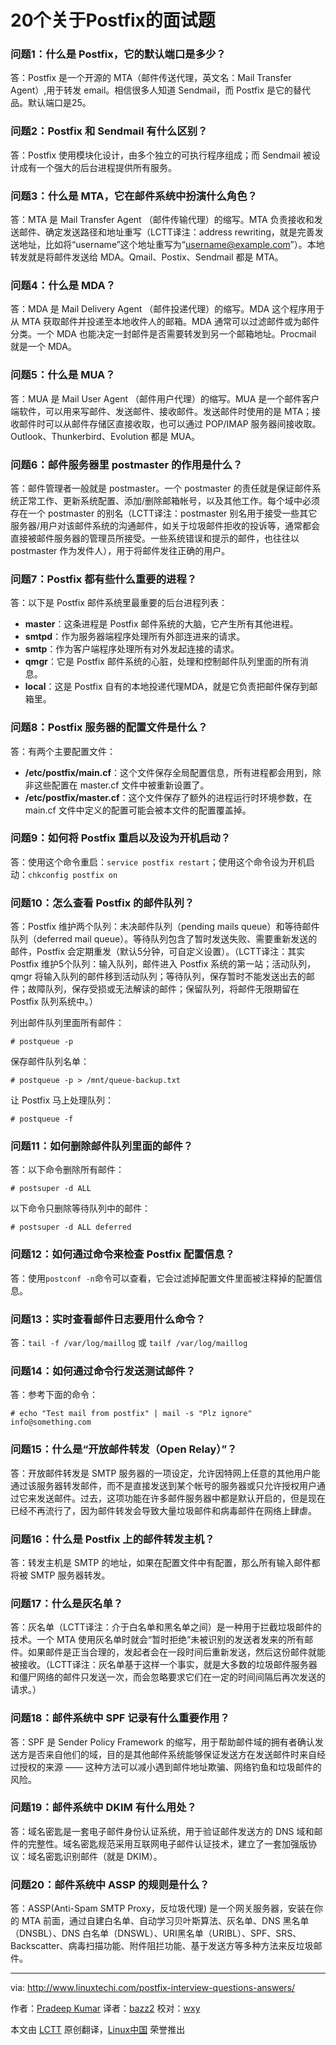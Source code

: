 20个关于Postfix的面试题
================================================================================
### 问题1：什么是 Postfix，它的默认端口是多少？ ###

答：Postfix 是一个开源的 MTA（邮件传送代理，英文名：Mail Transfer Agent）,用于转发 email。相信很多人知道 Sendmail，而 Postfix 是它的替代品。默认端口是25。

### 问题2：Postfix 和 Sendmail 有什么区别？ ###

答：Postfix 使用模块化设计，由多个独立的可执行程序组成；而 Sendmail 被设计成有一个强大的后台进程提供所有服务。

### 问题3：什么是 MTA，它在邮件系统中扮演什么角色？ ###

答：MTA 是 Mail Transfer Agent （邮件传输代理）的缩写。MTA 负责接收和发送邮件、确定发送路径和地址重写（LCTT译注：address rewriting，就是完善发送地址，比如将“username”这个地址重写为“username@example.com”）。本地转发就是将邮件发送给 MDA。Qmail、Postix、Sendmail 都是 MTA。

### 问题4：什么是 MDA？ ###

答：MDA 是 Mail Delivery Agent （邮件投递代理）的缩写。MDA 这个程序用于从 MTA 获取邮件并投递至本地收件人的邮箱。MDA 通常可以过滤邮件或为邮件分类。一个 MDA 也能决定一封邮件是否需要转发到另一个邮箱地址。Procmail 就是一个 MDA。

### 问题5：什么是 MUA？ ###

答：MUA 是 Mail User Agent （邮件用户代理）的缩写。MUA 是一个邮件客户端软件，可以用来写邮件、发送邮件、接收邮件。发送邮件时使用的是 MTA；接收邮件时可以从邮件存储区直接收取，也可以通过 POP/IMAP 服务器间接收取。Outlook、Thunkerbird、Evolution 都是 MUA。

### 问题6：邮件服务器里 postmaster 的作用是什么？ ###

答：邮件管理者一般就是 postmaster。一个 postmaster 的责任就是保证邮件系统正常工作、更新系统配置、添加/删除邮箱帐号，以及其他工作。每个域中必须存在一个 postmaster 的别名（LCTT译注：postmaster 别名用于接受一些其它服务器/用户对该邮件系统的沟通邮件，如关于垃圾邮件拒收的投诉等，通常都会直接被邮件服务器的管理员所接受。一些系统错误和提示的邮件，也往往以postmaster 作为发件人），用于将邮件发往正确的用户。

### 问题7：Postfix 都有些什么重要的进程？ ###

答：以下是 Postfix 邮件系统里最重要的后台进程列表：

- **master**：这条进程是 Postfix 邮件系统的大脑，它产生所有其他进程。
- **smtpd**：作为服务器端程序处理所有外部连进来的请求。
- **smtp**：作为客户端程序处理所有对外发起连接的请求。
- **qmgr**：它是 Postfix 邮件系统的心脏，处理和控制邮件队列里面的所有消息。
- **local**：这是 Postfix 自有的本地投递代理MDA，就是它负责把邮件保存到邮箱里。

### 问题8：Postfix 服务器的配置文件是什么？ ###

答：有两个主要配置文件：

- **/etc/postfix/main.cf**：这个文件保存全局配置信息，所有进程都会用到，除非这些配置在 master.cf 文件中被重新设置了。
- **/etc/postfix/master.cf**：这个文件保存了额外的进程运行时环境参数，在 main.cf 文件中定义的配置可能会被本文件的配置覆盖掉。

### 问题9：如何将 Postfix 重启以及设为开机启动？ ###

答：使用这个命令重启：`service postfix restart`；使用这个命令设为开机启动：`chkconfig postfix on`

### 问题10：怎么查看 Postfix 的邮件队列？ ###

答：Postfix 维护两个队列：未决邮件队列（pending mails queue）和等待邮件队列（deferred mail queue）。等待队列包含了暂时发送失败、需要重新发送的邮件，Postfix 会定期重发（默认5分钟，可自定义设置）。（LCTT译注：其实 Postfix 维护5个队列：输入队列，邮件进入 Postfix 系统的第一站；活动队列，qmgr 将输入队列的邮件移到活动队列；等待队列，保存暂时不能发送出去的邮件；故障队列，保存受损或无法解读的邮件；保留队列，将邮件无限期留在 Postfix 队列系统中。）

列出邮件队列里面所有邮件：

    # postqueue -p

保存邮件队列名单：

    # postqueue -p > /mnt/queue-backup.txt

让 Postfix 马上处理队列：

    # postqueue -f

### 问题11：如何删除邮件队列里面的邮件？ ###

答：以下命令删除所有邮件：

    # postsuper -d ALL

以下命令只删除等待队列中的邮件：

    # postsuper -d ALL deferred

### 问题12：如何通过命令来检查 Postfix 配置信息？ ###

答：使用`postconf -n`命令可以查看，它会过滤掉配置文件里面被注释掉的配置信息。

### 问题13：实时查看邮件日志要用什么命令？ ###

答：`tail -f /var/log/maillog` 或 `tailf /var/log/maillog`

### 问题14：如何通过命令行发送测试邮件？ ###

答：参考下面的命令：

    # echo "Test mail from postfix" | mail -s "Plz ignore" info@something.com

### 问题15：什么是“开放邮件转发（Open Relay）”？ ###

答：开放邮件转发是 SMTP 服务器的一项设定，允许因特网上任意的其他用户能通过该服务器转发邮件，而不是直接发送到某个帐号的服务器或只允许授权用户通过它来发送邮件。过去，这项功能在许多邮件服务器中都是默认开启的，但是现在已经不再流行了，因为邮件转发会导致大量垃圾邮件和病毒邮件在网络上肆虐。

### 问题16：什么是 Postfix 上的邮件转发主机？ ###

答：转发主机是 SMTP 的地址，如果在配置文件中有配置，那么所有输入邮件都将被 SMTP 服务器转发。

### 问题17：什么是灰名单？ ###

答：灰名单（LCTT译注：介于白名单和黑名单之间）是一种用于拦截垃圾邮件的技术。一个 MTA 使用灰名单时就会“暂时拒绝”未被识别的发送者发来的所有邮件。如果邮件是正当合理的，发起者会在一段时间后重新发送，然后这份邮件就能被接收。（LCTT译注：灰名单基于这样一个事实，就是大多数的垃圾邮件服务器和僵尸网络的邮件只发送一次，而会忽略要求它们在一定的时间间隔后再次发送的请求。）

### 问题18：邮件系统中 SPF 记录有什么重要作用？ ###

答：SPF 是 Sender Policy Framework 的缩写，用于帮助邮件域的拥有者确认发送方是否来自他们的域，目的是其他邮件系统能够保证发送方在发送邮件时来自经过授权的来源 —— 这种方法可以减小遇到邮件地址欺骗、网络钓鱼和垃圾邮件的风险。

### 问题19：邮件系统中 DKIM 有什么用处？ ###

答：域名密匙是一套电子邮件身份认证系统，用于验证邮件发送方的 DNS 域和邮件的完整性。域名密匙规范采用互联网电子邮件认证技术，建立了一套加强版协议：域名密匙识别邮件（就是 DKIM）。

### 问题20：邮件系统中 ASSP 的规则是什么？ ###

答：ASSP(Anti-Spam SMTP Proxy，反垃圾代理) 是一个网关服务器，安装在你的 MTA 前面，通过自建白名单、自动学习贝叶斯算法、灰名单、DNS 黑名单（DNSBL）、DNS 白名单（DNSWL）、URI黑名单（URIBL）、SPF、SRS、Backscatter、病毒扫描功能、附件阻拦功能、基于发送方等多种方法来反垃圾邮件。

--------------------------------------------------------------------------------

via: http://www.linuxtechi.com/postfix-interview-questions-answers/

作者：[Pradeep Kumar][a]
译者：[bazz2](https://github.com/bazz2)
校对：[wxy](https://github.com/wxy)

本文由 [LCTT](https://github.com/LCTT/TranslateProject) 原创翻译，[Linux中国](http://linux.cn/) 荣誉推出

[a]:http://www.linuxtechi.com/author/pradeep/
